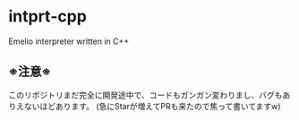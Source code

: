 # intprt-cpp


Emelio interpreter written in C++

## ※注意※


このリポジトリまだ完全に開発途中で、コードもガンガン変わりまし、バグもありえないほどあります。
(急にStarが増えてPRも来たので焦って書いてますw)
